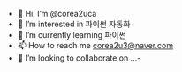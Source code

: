 - 👋 Hi, I’m @corea2uca
- 👀 I’m interested in 파이썬 자동화
- 🌱 I’m currently learning 파이썬
- 📫 How to reach me corea2u3@naver.com
- 💞️ I’m looking to collaborate on ...- 

<!---
corea2uca/corea2uca is a ✨ special ✨ repository because its `README.md` (this file) appears on your GitHub profile.
You can click the Preview link to take a look at your changes.
--->
